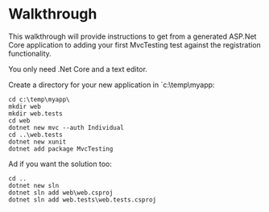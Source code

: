 Walkthrough
===========

This walkthrough will provide instructions to get from a generated ASP.Net Core application to adding your first MvcTesting test against the registration functionality.

You only need .Net Core and a text editor.

Create a directory for your new application in `c:\temp\myapp:

    cd c:\temp\myapp\
    mkdir web
    mkdir web.tests
    cd web
    dotnet new mvc --auth Individual
    cd ..\web.tests
    dotnet new xunit
    dotnet add package MvcTesting

Ad if you want the solution too:

    cd ..
    dotnet new sln
    dotnet sln add web\web.csproj
    dotnet sln add web.tests\web.tests.csproj

